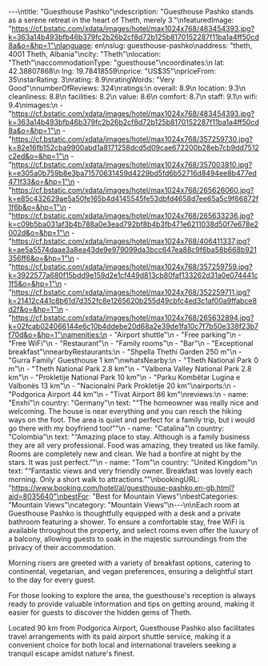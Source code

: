 ---\ntitle: "Guesthouse Pashko"\ndescription: "Guesthouse Pashko stands as a serene retreat in the heart of Theth, merely 3."\nfeaturedImage: "https://cf.bstatic.com/xdata/images/hotel/max1024x768/483454393.jpg?k=363a14b493bfb46b379fc2b26b2cf8d72b125b8170152287f11ba1a4ff50cd8a&o=&hp=1"\nlanguage: en\nslug: guesthouse-pashko\naddress: "theth, 4001 Theth, Albania"\ncity: "Theth"\nlocation: "Theth"\naccommodationType: "guesthouse"\ncoordinates:\n  lat: 42.38807868\n  lng: 19.78418559\nprice: "US$35"\npriceFrom: 35\nstarRating: 3\nrating: 8.9\nratingWords: "Very Good"\nnumberOfReviews: 324\nratings:\n  overall: 8.9\n  location: 9.3\n  cleanliness: 8.8\n  facilities: 8.2\n  value: 8.6\n  comfort: 8.7\n  staff: 9.1\n  wifi: 9.4\nimages:\n  - "https://cf.bstatic.com/xdata/images/hotel/max1024x768/483454393.jpg?k=363a14b493bfb46b379fc2b26b2cf8d72b125b8170152287f11ba1a4ff50cd8a&o=&hp=1"\n  - "https://cf.bstatic.com/xdata/images/hotel/max1024x768/357259730.jpg?k=82e16fb152cba9900abd1a8171258dcd5d09cae672200b28eb7cb9dd7512c2ed&o=&hp=1"\n  - "https://cf.bstatic.com/xdata/images/hotel/max1024x768/357003810.jpg?k=e305a0b759b8e3ba71570631459d4229bd5fd6b52716d8494ee8b477ed471f33&o=&hp=1"\n  - "https://cf.bstatic.com/xdata/images/hotel/max1024x768/265626060.jpg?k=e85c432629ae5a50fe165b4d4145545fe53dbfd4658d7ee65a5c9f66872f1f6b&o=&hp=1"\n  - "https://cf.bstatic.com/xdata/images/hotel/max1024x768/265633236.jpg?k=c09b5ba031af3b4b788a0e3ead792bf8b4b3fb471e6211038d50f7e678e2002d&o=&hp=1"\n  - "https://cf.bstatic.com/xdata/images/hotel/max1024x768/406411337.jpg?k=ae5a5574daae3a8ea43de9e979099da3bcc647ea88c9f6ba58b668b921356ff6&o=&hp=1"\n  - "https://cf.bstatic.com/xdata/images/hotel/max1024x768/357259759.jpg?k=3922577a680f15bdd9e159d2e1cf449d813cb80faf133262d31a0e074441c1f5&o=&hp=1"\n  - "https://cf.bstatic.com/xdata/images/hotel/max1024x768/352259711.jpg?k=21412c441c8b61d7d352fc8e1265620b255d49cbfc4ed3c1af00a9ffabce8d2f&o=&hp=1"\n  - "https://cf.bstatic.com/xdata/images/hotel/max1024x768/265632894.jpg?k=02fcab024066144e6c10b4ddebe20d68a2e39de1fa10c7f7b50e338f23b7f70d&o=&hp=1"\namenities:\n  - "Airport shuttle"\n  - "Free parking"\n  - "Free WiFi"\n  - "Restaurant"\n  - "Family rooms"\n  - "Bar"\n  - "Exceptional breakfast"\nnearbyRestaurants:\n  - "Shpella Thethi Garden 250 m"\n  - "Gurra Family' Guesthouse 1 km"\nwhatsNearby:\n  - "Theth National Park 0 m"\n  - "Theth National Park 2.8 km"\n  - "Valbona Valley National Park 2.8 km"\n  - "Prokletije National Park 10 km"\n  - "Parku Kombëtar Lugina e Valbonës 13 km"\n  - "Nacionalni Park Prokletije 20 km"\nairports:\n  - "Podgorica Airport 44 km"\n  - "Tivat Airport 86 km"\nreviews:\n  - name: "Enxhi"\n    country: "Germany"\n    text: "“The homeowner was really nice and welcoming. The house is near everything and you can resch the hiking ways on the foot. The area is quiet and perfect for a family trip, but i would go there with my boyfriend too!”"\n  - name: "Catalina"\n    country: "Colombia"\n    text: "“Amazing place to stay. Although is a family business they are all very professional. Food was amazing, they treated us like family. Rooms are completely new and clean. We had a bonfire at night by the stars. It was just perfect.”"\n  - name: "Tom"\n    country: "United Kingdom"\n    text: "“Fantastic views and very friendly owner. Breakfast was lovely each morning. Only a short walk to attractions.”"\nbookingURL: "https://www.booking.com/hotel/al/guesthouse-pashko.en-gb.html?aid=8035640"\nbestFor: "Best for Mountain Views"\nbestCategories: "Mountain Views"\ncategory: "Mountain Views"\n---\n\nEach room at Guesthouse Pashko is thoughtfully equipped with a desk and a private bathroom featuring a shower. To ensure a comfortable stay, free WiFi is available throughout the property, and select rooms even offer the luxury of a balcony, allowing guests to soak in the majestic surroundings from the privacy of their accommodation.

Morning risers are greeted with a variety of breakfast options, catering to continental, vegetarian, and vegan preferences, ensuring a delightful start to the day for every guest.

For those looking to explore the area, the guesthouse's reception is always ready to provide valuable information and tips on getting around, making it easier for guests to discover the hidden gems of Theth.

Located 90 km from Podgorica Airport, Guesthouse Pashko also facilitates travel arrangements with its paid airport shuttle service, making it a convenient choice for both local and international travelers seeking a tranquil escape amidst nature's finest.
